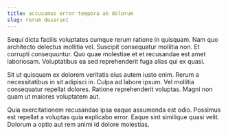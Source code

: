 ```yaml
---
title: accusamus error tempora ab dolorum
slug: rerum deserunt
---
```


Sequi dicta facilis voluptates cumque rerum ratione in quisquam. Nam quo architecto delectus mollitia vel. Suscipit consequatur mollitia non. Et corrupti consequuntur. Quo quae molestiae et et recusandae est amet laboriosam. Voluptatibus ea sed reprehenderit fuga alias qui ex quasi.

Sit ut quisquam ex dolorem veritatis eius autem iusto enim. Rerum a necessitatibus in sit adipisci in. Culpa ad labore ipsum. Vel mollitia consequatur repellat dolores. Ratione reprehenderit voluptas. Magni non quam ut maiores voluptatem aut.

Quia exercitationem recusandae ipsa eaque assumenda est odio. Possimus est repellat a voluptas quia explicabo error. Eaque sint similique quasi velit. Dolorum a optio aut rem animi id dolore molestias.
